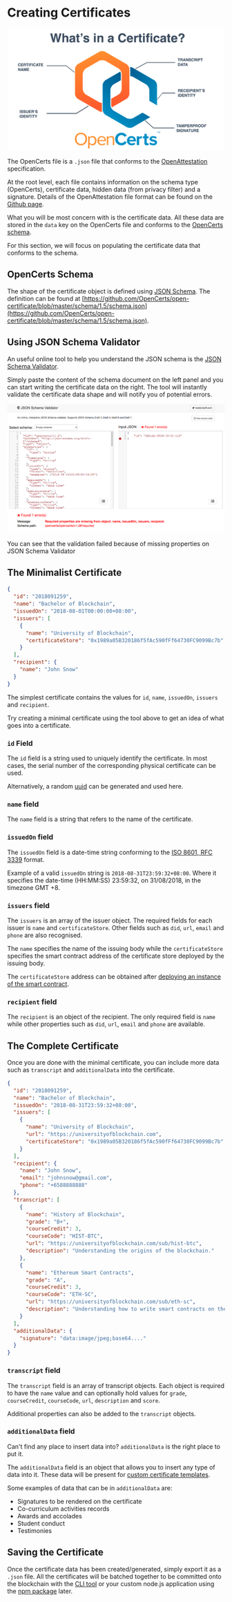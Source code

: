 # Creating Certificates

![Certificate Store](./assets/creating-certificates/inside-certificate.png)

The OpenCerts file is a `.json` file that conforms to the [OpenAttestation](https://github.com/GovTechSG/open-attestation) specification.

At the root level, each file contains information on the schema type (OpenCerts), certificate data, hidden data (from privacy filter) and a signature. Details of the OpenAttestation file format can be found on the [Github page](https://github.com/GovTechSG/open-attestation).

What you will be most concern with is the certificate data. All these data are stored in the `data` key on the OpenCerts file and conforms to the [OpenCerts schema](https://github.com/OpenCerts/open-certificate/blob/master/schema/1.5/schema.json).

For this section, we will focus on populating the certificate data that conforms to the schema.

## OpenCerts Schema

The shape of the certificate object is defined using [JSON Schema](https://json-schema.org/). The definition can be found at [https://github.com/OpenCerts/open-certificate/blob/master/schema/1.5/schema.json](https://github.com/OpenCerts/open-certificate/blob/master/schema/1.5/schema.json).

## Using JSON Schema Validator

An useful online tool to help you understand the JSON schema is the [JSON Schema Validator](https://www.jsonschemavalidator.net/).

Simply paste the content of the schema document on the left panel and you can start writing the certificate data on the right. The tool will instantly validate the certificate data shape and will notify you of potential errors.

![Validation Error](./assets/creating-certificates/validator-error.png)

You can see that the validation failed because of missing properties on JSON Schema Validator

## The Minimalist Certificate

```json
{
  "id": "2018091259",
  "name": "Bachelor of Blockchain",
  "issuedOn": "2018-08-01T00:00:00+08:00",
  "issuers": [
    {
      "name": "University of Blockchain",
      "certificateStore": "0x1989a05B320186f5fAc590fFf64730FC9099Bc7b"
    }
  ],
  "recipient": {
    "name": "John Snow"
  }
}
```

The simplest certificate contains the values for `id`, `name`, `issuedOn`, `issuers` and `recipient`.

Try creating a minimal certificate using the tool above to get an idea of what goes into a certificate.

### `id` Field

The `id` field is a string used to uniquely identify the certificate. In most cases, the serial number of the corresponding physical certificate can be used.

Alternatively, a random [uuid](https://en.wikipedia.org/wiki/Universally_unique_identifier) can be generated and used here.

### `name` field

The `name` field is a string that refers to the name of the certificate.

### `issuedOn` field

The `issuedOn` field is a date-time string conforming to the [ISO 8601, RFC 3339](https://tools.ietf.org/html/rfc3339#section-5.6) format.

Example of a valid `issuedOn` string is `2018-08-31T23:59:32+08:00`. Where it specifies the date-time (HH:MM:SS) 23:59:32, on 31/08/2018, in the timezone GMT +8.

### `issuers` field

The `issuers` is an array of the issuer object. The required fields for each issuer is `name` and `certificateStore`. Other fields such as `did`, `url`, `email` and `phone` are also recognised.

The `name` specifies the name of the issuing body while the `certificateStore` specifies the smart contract address of the certificate store deployed by the issuing body.

The `certificateStore` address can be obtained after [deploying an instance of the smart contract](./deploying_store.md).

### `recipient` field

The `recipient` is an object of the recipient. The only required field is `name` while other properties such as `did`, `url`, `email` and `phone` are available.

## The Complete Certificate

Once you are done with the minimal certificate, you can include more data such as `transcript` and `additionalData` into the certificate.

```json
{
  "id": "2018091259",
  "name": "Bachelor of Blockchain",
  "issuedOn": "2018-08-31T23:59:32+08:00",
  "issuers": [
    {
      "name": "University of Blockchain",
      "url": "https://universityofblockchain.com",
      "certificateStore": "0x1989a05B320186f5fAc590fFf64730FC9099Bc7b"
    }
  ],
  "recipient": {
    "name": "John Snow",
    "email": "johnsnow@gmail.com",
    "phone": "+6588888888"
  },
  "transcript": [
    {
      "name": "History of Blockchain",
      "grade": "B+",
      "courseCredit": 3,
      "courseCode": "HIST-BTC",
      "url": "https://universityofblockchain.com/sub/hist-btc",
      "description": "Understanding the origins of the blockchain."
    },
    {
      "name": "Ethereum Smart Contracts",
      "grade": "A",
      "courseCredit": 3,
      "courseCode": "ETH-SC",
      "url": "https://universityofblockchain.com/sub/eth-sc",
      "description": "Understanding how to write smart contracts on the Ethereum network."
    }
  ],
  "additionalData": {
    "signature": "data:image/jpeg;base64...."
  }
}
```

### `transcript` field

The `transcript` field is an array of transcript objects. Each object is required to have the `name` value and can optionally hold values for `grade`, `courseCredit`, `courseCode`, `url`, `description` and `score`.

Additional properties can also be added to the `transcript` objects.

### `additionalData` field

Can't find any place to insert data into? `additionalData` is the right place to put it.

The `additionalData` field is an object that allows you to insert any type of data into it. These data will be present for [custom certificate templates](./custom_template.md).

Some examples of data that can be in `additionalData` are:

- Signatures to be rendered on the certificate
- Co-curriculum activities records
- Awards and accolades
- Student conduct
- Testimonies

## Saving the Certificate

Once the certificate data has been created/generated, simply export it as a `.json` file. All the certificates will be batched together to be committed onto the blockchain with the [CLI tool](https://github.com/GovTechSG/certificate-cli) or your custom node.js application using the [npm package](https://www.npmjs.com/package/@govtechsg/open-certificate) later.
